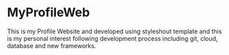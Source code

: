 # MyProfileWeb

This is my Profile Website and developed using styleshout template and this is my personal interest following development process including git, cloud, database and new frameworks.
